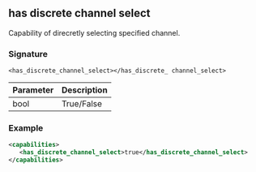 ## has discrete channel select

Capability of direcretly selecting specified channel.


### Signature

`<has_discrete_channel_select></has_discrete_ channel_select>`


| Parameter | Description |
| --- | --- |
| bool | True/False |


### Example

```xml
<capabilities>
   <has_discrete_channel_select>true</has_discrete_channel_select>
</capabilities>
```
